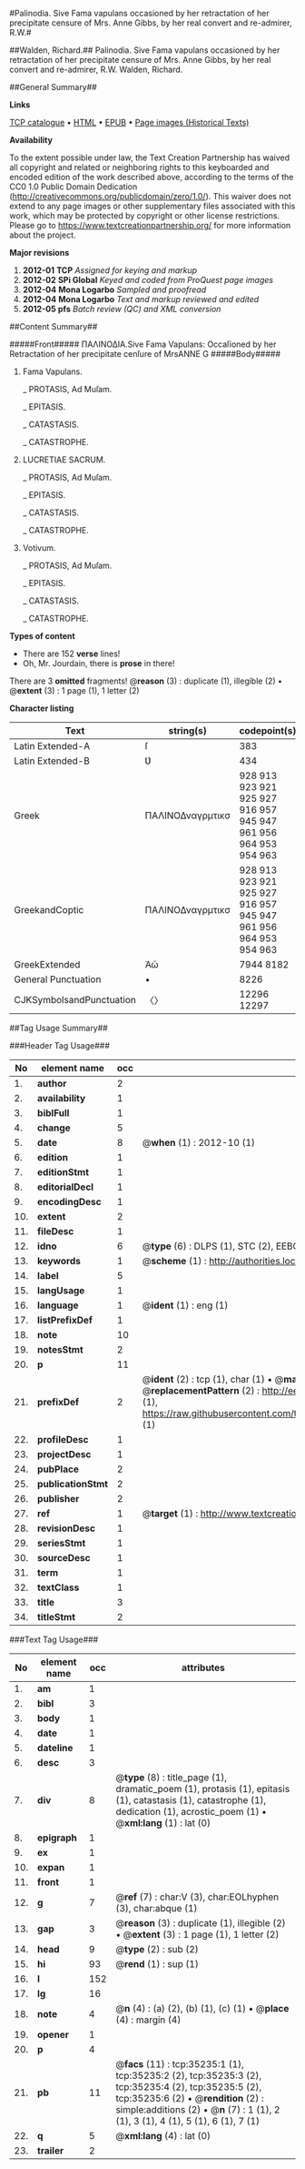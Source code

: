 #Palinodia. Sive Fama vapulans occasioned by her retractation of her precipitate censure of Mrs. Anne Gibbs, by her real convert and re-admirer, R.W.#

##Walden, Richard.##
Palinodia. Sive Fama vapulans occasioned by her retractation of her precipitate censure of Mrs. Anne Gibbs, by her real convert and re-admirer, R.W.
Walden, Richard.

##General Summary##

**Links**

[TCP catalogue](http://www.ota.ox.ac.uk/tcp/)  • 
[HTML](http://tei.it.ox.ac.uk/tcp/Texts-HTML/free/A66/A66533.html)  • 
[EPUB](http://tei.it.ox.ac.uk/tcp/Texts-EPUB/free/A66/A66533.epub) • 
[Page images (Historical Texts)](https://historicaltexts.jisc.ac.uk/eebo-99830781e)

**Availability**

To the extent possible under law, the Text Creation Partnership has waived all copyright and related or neighboring rights to this keyboarded and encoded edition of the work described above, according to the terms of the CC0 1.0 Public Domain Dedication (http://creativecommons.org/publicdomain/zero/1.0/). This waiver does not extend to any page images or other supplementary files associated with this work, which may be protected by copyright or other license restrictions. Please go to https://www.textcreationpartnership.org/ for more information about the project.

**Major revisions**

1. __2012-01__ __TCP__ *Assigned for keying and markup*
1. __2012-02__ __SPi Global__ *Keyed and coded from ProQuest page images*
1. __2012-04__ __Mona Logarbo__ *Sampled and proofread*
1. __2012-04__ __Mona Logarbo__ *Text and markup reviewed and edited*
1. __2012-05__ __pfs__ *Batch review (QC) and XML conversion*

##Content Summary##

#####Front#####
ΠΑΛΙΝΟΔΙΑ.Sive Fama Vapulans: Occaſioned by her Retractation of her precipitate cenſure of MrsANNE G
#####Body#####

1. Fama Vapulans.

    _ PROTASIS, Ad Muſam.

    _ EPITASIS.

    _ CATASTASIS.

    _ CATASTROPHE.

1. LUCRETIAE SACRUM.

    _ PROTASIS, Ad Muſam.

    _ EPITASIS.

    _ CATASTASIS.

    _ CATASTROPHE.

1. Votivum.

    _ PROTASIS, Ad Muſam.

    _ EPITASIS.

    _ CATASTASIS.

    _ CATASTROPHE.

**Types of content**

  * There are 152 **verse** lines!
  * Oh, Mr. Jourdain, there is **prose** in there!

There are 3 **omitted** fragments! 
 @__reason__ (3) : duplicate (1), illegible (2)  •  @__extent__ (3) : 1 page (1), 1 letter (2)

**Character listing**


|Text|string(s)|codepoint(s)|
|---|---|---|
|Latin Extended-A|ſ|383|
|Latin Extended-B|Ʋ|434|
|Greek|ΠΑΛΙΝΟΔναγρμτικσ|928 913 923 921 925 927 916 957 945 947 961 956 964 953 954 963|
|GreekandCoptic|ΠΑΛΙΝΟΔναγρμτικσ|928 913 923 921 925 927 916 957 945 947 961 956 964 953 954 963|
|GreekExtended|Ἀῶ|7944 8182|
|General Punctuation|•|8226|
|CJKSymbolsandPunctuation|〈〉|12296 12297|

##Tag Usage Summary##

###Header Tag Usage###

|No|element name|occ|attributes|
|---|---|---|---|
|1.|__author__|2||
|2.|__availability__|1||
|3.|__biblFull__|1||
|4.|__change__|5||
|5.|__date__|8| @__when__ (1) : 2012-10 (1)|
|6.|__edition__|1||
|7.|__editionStmt__|1||
|8.|__editorialDecl__|1||
|9.|__encodingDesc__|1||
|10.|__extent__|2||
|11.|__fileDesc__|1||
|12.|__idno__|6| @__type__ (6) : DLPS (1), STC (2), EEBO-CITATION (1), PROQUEST (1), VID (1)|
|13.|__keywords__|1| @__scheme__ (1) : http://authorities.loc.gov/ (1)|
|14.|__label__|5||
|15.|__langUsage__|1||
|16.|__language__|1| @__ident__ (1) : eng (1)|
|17.|__listPrefixDef__|1||
|18.|__note__|10||
|19.|__notesStmt__|2||
|20.|__p__|11||
|21.|__prefixDef__|2| @__ident__ (2) : tcp (1), char (1)  •  @__matchPattern__ (2) : ([0-9\-]+):([0-9IVX]+) (1), (.+) (1)  •  @__replacementPattern__ (2) : http://eebo.chadwyck.com/downloadtiff?vid=$1&page=$2 (1), https://raw.githubusercontent.com/textcreationpartnership/Texts/master/tcpchars.xml#$1 (1)|
|22.|__profileDesc__|1||
|23.|__projectDesc__|1||
|24.|__pubPlace__|2||
|25.|__publicationStmt__|2||
|26.|__publisher__|2||
|27.|__ref__|1| @__target__ (1) : http://www.textcreationpartnership.org/docs/. (1)|
|28.|__revisionDesc__|1||
|29.|__seriesStmt__|1||
|30.|__sourceDesc__|1||
|31.|__term__|1||
|32.|__textClass__|1||
|33.|__title__|3||
|34.|__titleStmt__|2||


###Text Tag Usage###

|No|element name|occ|attributes|
|---|---|---|---|
|1.|__am__|1||
|2.|__bibl__|3||
|3.|__body__|1||
|4.|__date__|1||
|5.|__dateline__|1||
|6.|__desc__|3||
|7.|__div__|8| @__type__ (8) : title_page (1), dramatic_poem (1), protasis (1), epitasis (1), catastasis (1), catastrophe (1), dedication (1), acrostic_poem (1)  •  @__xml:lang__ (1) : lat (0)|
|8.|__epigraph__|1||
|9.|__ex__|1||
|10.|__expan__|1||
|11.|__front__|1||
|12.|__g__|7| @__ref__ (7) : char:V (3), char:EOLhyphen (3), char:abque (1)|
|13.|__gap__|3| @__reason__ (3) : duplicate (1), illegible (2)  •  @__extent__ (3) : 1 page (1), 1 letter (2)|
|14.|__head__|9| @__type__ (2) : sub (2)|
|15.|__hi__|93| @__rend__ (1) : sup (1)|
|16.|__l__|152||
|17.|__lg__|16||
|18.|__note__|4| @__n__ (4) : (a) (2), (b) (1), (c) (1)  •  @__place__ (4) : margin (4)|
|19.|__opener__|1||
|20.|__p__|4||
|21.|__pb__|11| @__facs__ (11) : tcp:35235:1 (1), tcp:35235:2 (2), tcp:35235:3 (2), tcp:35235:4 (2), tcp:35235:5 (2), tcp:35235:6 (2)  •  @__rendition__ (2) : simple:additions (2)  •  @__n__ (7) : 1 (1), 2 (1), 3 (1), 4 (1), 5 (1), 6 (1), 7 (1)|
|22.|__q__|5| @__xml:lang__ (4) : lat (0)|
|23.|__trailer__|2||
